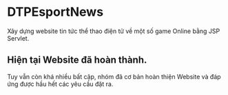 # DTPEsportNews
Xây dựng website tin tức thể thao điện tử về một số game Online bằng JSP Servlet.

## Hiện tại Website đã hoàn thành.
Tuy vẫn còn khá nhiều bất cập, nhóm đã cơ bản hoàn thiện Website và đáp ứng được hầu hết các yêu cầu đặt ra.
